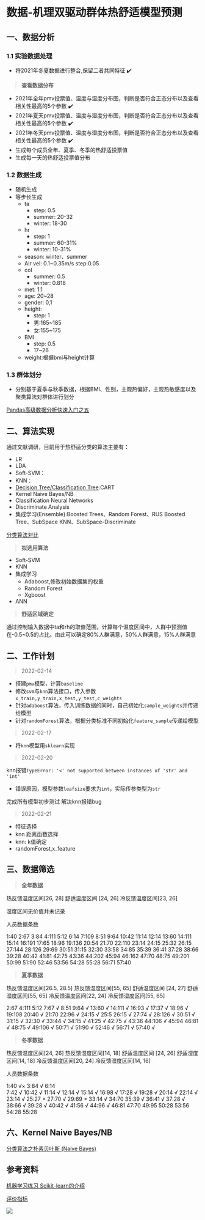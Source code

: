 # 数据-机理双驱动群体热舒适模型预测

## 一、数据分析

### 1.1 实验数据处理

- 将2021年冬夏数据进行整合,保留二者共同特征 ✔️

> **查看数据分布**

- 2021年全年pmv投票值、温度与湿度分布图，判断是否符合正态分布以及查看相关性最高的5个参数 ✔️
- 2021年夏天pmv投票值、温度与湿度分布图，判断是否符合正态分布以及查看相关性最高的5个参数 ✔️
- 2021年冬天pmv投票值、温度与湿度分布图，判断是否符合正态分布以及查看相关性最高的5个参数 ✔️
- 生成每个成员全年、夏季、冬季的热舒适投票值 
- 生成每一天的热舒适投票值分布

### 1.2 数据生成

- 随机生成
- 等步长生成
  - ta
    - step: 0.5
    - summer: 20-32
    - winter: 18-30
  - hr
    - step: 1
    - summer: 60-31%
    - winter: 10-31%
  - season: winter、summer
  - Air vel: 0.1~0.35m/s step:0.05
  - col
    - summer: 0.5
    - winter: 0.818
  - met: 1.1
  - age: 20~28
  - gender: 0,1
  - height:
    - step: 1
    - 男:165~185
    - 女:155~175
  - BMI
    - step: 0.5
    - 17~26
  - weight:根据bmi与height计算

### 1.3 群体划分

- 分别基于夏季与秋季数据，根据BMI、性别，主观热偏好，主观热敏感度以及聚类算法对群体进行划分

[Pandas高级数据分析快速入门之五](https://blog.csdn.net/xiaoyw71/article/details/120094548)

## 二、算法实现

通过文献调研，目前用于热舒适分类的算法主要有：

- LR
- LDA
- Soft-SVM：
- KNN：
- [Decision Tree/Classification Tree](https://zhuanlan.zhihu.com/p/361464944?ivk_sa=1024320u):CART
- Kernel Naive Bayes/NB
- Classification Neural Networks
- Discriminate Analysis
- 集成学习(Ensemble):Boosted Trees、Random Forest、RUS Boosted Tree、SubSpace KNN、SubSpace-Discriminate

[分类算法对比](https://blog.csdn.net/ex_6450/article/details/126150464)

> **拟选用算法**

- Soft-SVM
- KNN
- 集成学习
  - Adaboost,修改初始数据集的权重
  - Random Forest 
  - Xgboost
- ANN

> **舒适区域确定**

通过控制输入数据中ta和rh的取值范围，计算每个温度区间中，人群中预测值在-0.5~0.5的占比。由此可以确定80%人群满意，50%人群满意，15%人群满意

## 二、工作计划

> 2022-02-14

- 搭建`pmv`模型，计算`baseline`
- 修改`svm`与`knn`算法接口，传入参数`x_train,y_train,x_test,y_test,c_weights`
- 针对`adaboost`算法，传入训练数据的同时，自己初始化`sample_weights`并传递给模型
- 针对`randomForest`算法，根据分类标准不同初始化`feature_sample`传递给模型

> 2022-02-17

- 将`knn`模型用`sklearn`实现

> 2022-02-20

knn报错`TypeError: '<' not supported between instances of 'str' and 'int'`

- 错误原因，模型参数`leafsize`要求为`int`，实际传参类型为`str`

完成所有模型初步测试
解决knn报错bug

> 2022-02-21

- 特征选择
- knn 距离函数选择
- knn: k值确定
- randomForest,x_feature

## 三、数据筛选

> **全年数据**

热反馈温度区间[26, 28]
舒适温度区间 [24, 26]
冷反馈温度区间[23, 26]

湿度区间无价值并未记录

人员数据条数

1:40
2:67
3:84
4:111
5:12
6:14
7:109
8:51
9:64
10:42
11:14
12:14
13:60
14:111
15:14
16:191
17:65
18:96
19:136
20:54
21:70
22:110
23:14
24:15
25:32
26:15
27:144
28:126
29:69
30:51
31:15
32:30
33:58
34:85
35:39
36:41
37:28
38:66
39:28
40:42
41:81
42:75
43:36
44:202
45:94
46:162
47:70
48:75
49:201
50:99
51:90
52:46
53:56
54:28
55:28
56:71
57:40

> **夏季数据**

热反馈温度区间[26.5, 28.5] 热反馈湿度区间[55, 65]
舒适温度区间 [24, 27] 舒适湿度区间[55, 65]
冷反馈温度区间[22, 24] 冷反馈湿度区间[55, 65]


2:67
4:111
5:12
7:67 √
8:51
9:64 √
13:60 √
14:111 √
16:93 √
17:37 √
18:96 √
19:108
20:40 √
21:70 
22:96 √
24:15 √
25:5
26:15 √
27:74 √
28:126 √
30:51 √
31:15 √
32:30 √
33:44 √
34:15 √
41:25 √
42:75 √
43:36
44:106 √
45:94
46:81 √
48:75 √
49:106 √
50:71 √
51:90 √
52:46 √
56:71 √
57:40 √

> **冬季数据**

热反馈温度区间[24, 26] 热反馈湿度区间[14, 18]
舒适温度区间 [24, 26] 舒适湿度区间[14, 18]
冷反馈温度区间[20, 24] 冷反馈湿度区间[14, 16]

人员数据条数

1:40  √×
3:84  √
6:14  
7:42  √
10:42 √
11:14 √
12:14 √
15:14 √
16:98 √
17:28 √
19:28 √
20:14 √
22:14 √
23:14 √
25:27 ×
27:70 √
29:69 ×
33:14 √
34:70
35:39 √
36:41 √
37:28 √
38:66 √
39:28 √
40:42 √
41:56 √
44:96 √
46:81
47:70
49:95
50:28
53:56
54:28
55:28

## 六、Kernel Naive Bayes/NB

[分类算法之朴素贝叶斯 (Naive Bayes)](https://blog.csdn.net/ex_6450/article/details/126142846?spm=1001.2101.3001.6661.1&utm_medium=distribute.pc_relevant_t0.none-task-blog-2%7Edefault%7ECTRLIST%7ERate-1-126142846-blog-125782329.pc_relevant_multi_platform_whitelistv3&depth_1-utm_source=distribute.pc_relevant_t0.none-task-blog-2%7Edefault%7ECTRLIST%7ERate-1-126142846-blog-125782329.pc_relevant_multi_platform_whitelistv3&utm_relevant_index=1)

## 参考资料

[机器学习练习 Scikit-learn的介绍](https://github.com/fengdu78/WZU-machine-learning-course/blob/main/code/03-%E6%9C%BA%E5%99%A8%E5%AD%A6%E4%B9%A0%E5%BA%93Scikit-learn/ML-lesson3-Scikit-learn.ipynb)

[评价指标](https://blog.csdn.net/hfutdog/article/details/88085878)

![](https://img-blog.csdnimg.cn/61fc7a3082f44882ae4d8b9d29f821e2.png?x-oss-process=image/watermark,type_d3F5LXplbmhlaQ,shadow_50,text_Q1NETiBAfumjjuWHjOWkqeS4i34=,size_20,color_FFFFFF,t_70,g_se,x_16)
